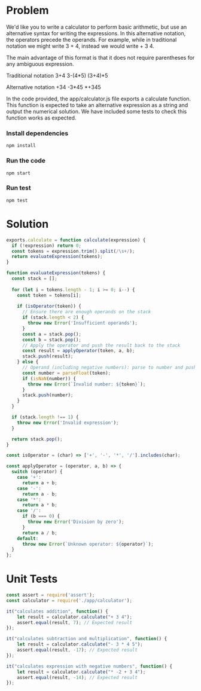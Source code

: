 # Problem

We'd like you to write a calculator to perform basic arithmetic, but use an alternative syntax for writing the expressions.
In this alternative notation, the operators precede the operands. For example, while in traditional notation we might write 3 + 4, instead we would write + 3 4.

The main advantage of this format is that it does not require parentheses for any ambiguous expression.

Traditional notation
3+4
3-(4*5)
(3+4)*5

Alternative notation
+34
-3*45
*+345


In the code provided, the app/calculator.js file exports a calculate function. This function is expected to take an alternative expression as a string and output the numerical solution.
We have included some tests to check this function works as expected.

### Install dependencies 
```
npm install
```

### Run the code
```
npm start
```

### Run test
```
npm test
```

# Solution
```javascript
exports.calculate = function calculate(expression) {
  if (!expression) return 0;
  const tokens = expression.trim().split(/\s+/);
  return evaluateExpression(tokens);
}

function evaluateExpression(tokens) {
  const stack = [];
  
  for (let i = tokens.length - 1; i >= 0; i--) {
    const token = tokens[i];
    
    if (isOperator(token)) {
      // Ensure there are enough operands on the stack
      if (stack.length < 2) {
        throw new Error('Insufficient operands');
      }
      const a = stack.pop();
      const b = stack.pop();
      // Apply the operator and push the result back to the stack
      const result = applyOperator(token, a, b);
      stack.push(result);
    } else {
      // Operand (including negative numbers): parse to number and push to stack
      const number = parseFloat(token);
      if (isNaN(number)) {
        throw new Error(`Invalid number: ${token}`);
      }
      stack.push(number);
    }
  }

  if (stack.length !== 1) {
    throw new Error('Invalid expression');
  }

  return stack.pop();
}

const isOperator = (char) => ['+', '-', '*', '/'].includes(char);

const applyOperator = (operator, a, b) => {
  switch (operator) {
    case '+':
      return a + b;
    case '-':
      return a - b;
    case '*':
      return a * b;
    case '/':
      if (b === 0) {
        throw new Error('Division by zero');
      }
      return a / b;
    default:
      throw new Error(`Unknown operator: ${operator}`);
  }
};
```

# Unit Tests
```javascript
const assert = require('assert');
const calculator = require('./app/calculator');

it("calculates addition", function() {
    let result = calculator.calculate("+ 3 4");
    assert.equal(result, 7); // Expected result
});

it("calculates subtraction and multiplication", function() {
    let result = calculator.calculate("- 3 * 4 5");
    assert.equal(result, -17); // Expected result
});

it("calculates expression with negative numbers", function() {
    let result = calculator.calculate("* -2 + 3 4");
    assert.equal(result, -14); // Expected result
});
```
